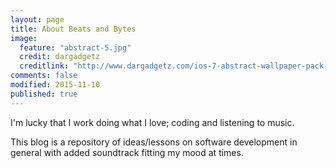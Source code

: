 ```yaml
---
layout: page
title: About Beats and Bytes
image:
  feature: "abstract-5.jpg"
  credit: dargadgetz
  creditlink: "http://www.dargadgetz.com/ios-7-abstract-wallpaper-pack-for-iphone-5-and-ipod-touch-retina/"
comments: false
modified: 2015-11-10
published: true
---
```



I'm lucky that I work doing what I love; coding and listening to music.

This blog is a repository of ideas/lessons on software development in general with added soundtrack fitting my mood at times.
